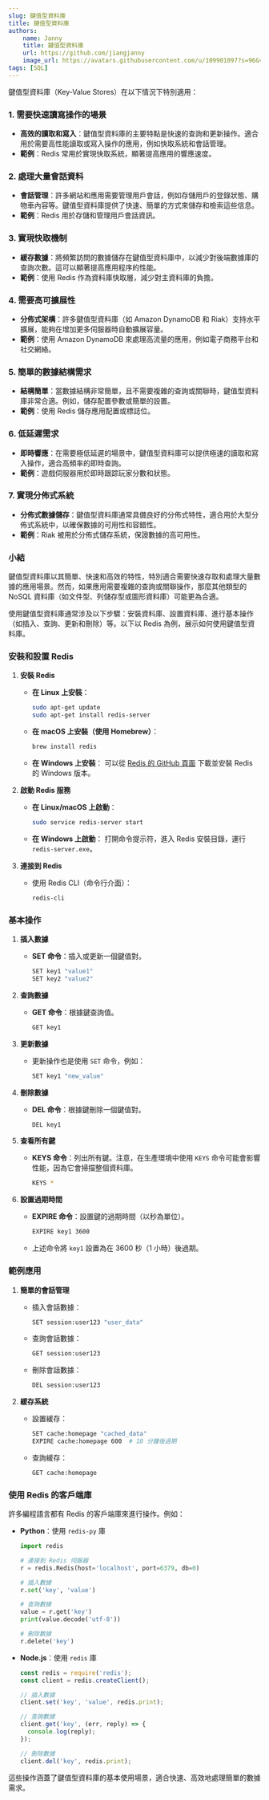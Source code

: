 ```yaml
---
slug: 鍵值型資料庫
title: 鍵值型資料庫
authors:
    name: Janny
    title: 鍵值型資料庫
    url: https://github.com/jiangjanny
    image_url: https://avatars.githubusercontent.com/u/109901097?s=96&v=4
tags: [SQL]
---
```


鍵值型資料庫（Key-Value Stores）在以下情況下特別適用：

### 1. **需要快速讀寫操作的場景**

- **高效的讀取和寫入**：鍵值型資料庫的主要特點是快速的查詢和更新操作。適合用於需要高性能讀取或寫入操作的應用，例如快取系統和會話管理。
- **範例**：Redis 常用於實現快取系統，顯著提高應用的響應速度。

### 2. **處理大量會話資料**

- **會話管理**：許多網站和應用需要管理用戶會話，例如存儲用戶的登錄狀態、購物車內容等。鍵值型資料庫提供了快速、簡單的方式來儲存和檢索這些信息。
- **範例**：Redis 用於存儲和管理用戶會話資訊。

### 3. **實現快取機制**

- **緩存數據**：將頻繁訪問的數據儲存在鍵值型資料庫中，以減少對後端數據庫的查詢次數。這可以顯著提高應用程序的性能。
- **範例**：使用 Redis 作為資料庫快取層，減少對主資料庫的負擔。

### 4. **需要高可擴展性**

- **分佈式架構**：許多鍵值型資料庫（如 Amazon DynamoDB 和 Riak）支持水平擴展，能夠在增加更多伺服器時自動擴展容量。
- **範例**：使用 Amazon DynamoDB 來處理高流量的應用，例如電子商務平台和社交網絡。

### 5. **簡單的數據結構需求**

- **結構簡單**：當數據結構非常簡單，且不需要複雜的查詢或關聯時，鍵值型資料庫非常合適。例如，儲存配置參數或簡單的設置。
- **範例**：使用 Redis 儲存應用配置或標誌位。

### 6. **低延遲需求**

- **即時響應**：在需要極低延遲的場景中，鍵值型資料庫可以提供極速的讀取和寫入操作，適合高頻率的即時查詢。
- **範例**：遊戲伺服器用於即時跟踪玩家分數和狀態。

### 7. **實現分佈式系統**

- **分佈式數據儲存**：鍵值型資料庫通常具備良好的分佈式特性，適合用於大型分佈式系統中，以確保數據的可用性和容錯性。
- **範例**：Riak 被用於分佈式儲存系統，保證數據的高可用性。

### 小結

鍵值型資料庫以其簡單、快速和高效的特性，特別適合需要快速存取和處理大量數據的應用場景。然而，如果應用需要複雜的查詢或關聯操作，那麼其他類型的 NoSQL 資料庫（如文件型、列儲存型或圖形資料庫）可能更為合適。

使用鍵值型資料庫通常涉及以下步驟：安裝資料庫、設置資料庫、進行基本操作（如插入、查詢、更新和刪除）等。以下以 Redis 為例，展示如何使用鍵值型資料庫。

### 安裝和設置 Redis

1. **安裝 Redis**

   - **在 Linux 上安裝**：
     ```bash
     sudo apt-get update
     sudo apt-get install redis-server
     ```

   - **在 macOS 上安裝（使用 Homebrew）**：
     ```bash
     brew install redis
     ```

   - **在 Windows 上安裝**：
     可以從 [Redis 的 GitHub 頁面](https://github.com/microsoftarchive/redis) 下載並安裝 Redis 的 Windows 版本。

2. **啟動 Redis 服務**

   - **在 Linux/macOS 上啟動**：
     ```bash
     sudo service redis-server start
     ```

   - **在 Windows 上啟動**：
     打開命令提示符，進入 Redis 安裝目錄，運行 `redis-server.exe`。

3. **連接到 Redis**

   - 使用 Redis CLI（命令行介面）：
     ```bash
     redis-cli
     ```

### 基本操作

1. **插入數據**

   - **SET 命令**：插入或更新一個鍵值對。
     ```bash
     SET key1 "value1"
     SET key2 "value2"
     ```

2. **查詢數據**

   - **GET 命令**：根據鍵查詢值。
     ```bash
     GET key1
     ```

3. **更新數據**

   - 更新操作也是使用 `SET` 命令，例如：
     ```bash
     SET key1 "new_value"
     ```

4. **刪除數據**

   - **DEL 命令**：根據鍵刪除一個鍵值對。
     ```bash
     DEL key1
     ```

5. **查看所有鍵**

   - **KEYS 命令**：列出所有鍵。注意，在生產環境中使用 `KEYS` 命令可能會影響性能，因為它會掃描整個資料庫。
     ```bash
     KEYS *
     ```

6. **設置過期時間**

   - **EXPIRE 命令**：設置鍵的過期時間（以秒為單位）。
     ```bash
     EXPIRE key1 3600
     ```
   - 上述命令將 `key1` 設置為在 3600 秒（1 小時）後過期。

### 範例應用

1. **簡單的會話管理**

   - 插入會話數據：
     ```bash
     SET session:user123 "user_data"
     ```
   - 查詢會話數據：
     ```bash
     GET session:user123
     ```
   - 刪除會話數據：
     ```bash
     DEL session:user123
     ```

2. **緩存系統**

   - 設置緩存：
     ```bash
     SET cache:homepage "cached_data"
     EXPIRE cache:homepage 600  # 10 分鐘後過期
     ```
   - 查詢緩存：
     ```bash
     GET cache:homepage
     ```

### 使用 Redis 的客戶端庫

許多編程語言都有 Redis 的客戶端庫來進行操作。例如：

- **Python**：使用 `redis-py` 庫
  ```python
  import redis

  # 連接到 Redis 伺服器
  r = redis.Redis(host='localhost', port=6379, db=0)

  # 插入數據
  r.set('key', 'value')

  # 查詢數據
  value = r.get('key')
  print(value.decode('utf-8'))

  # 刪除數據
  r.delete('key')
  ```

- **Node.js**：使用 `redis` 庫
  ```javascript
  const redis = require('redis');
  const client = redis.createClient();

  // 插入數據
  client.set('key', 'value', redis.print);

  // 查詢數據
  client.get('key', (err, reply) => {
    console.log(reply);
  });

  // 刪除數據
  client.del('key', redis.print);
  ```

這些操作涵蓋了鍵值型資料庫的基本使用場景，適合快速、高效地處理簡單的數據需求。